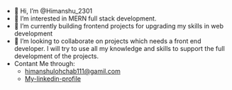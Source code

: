 - 👋 Hi, I’m @Himanshu_2301
- 👀 I’m interested in MERN full stack development.
- 🌱 I’m currently building frontend projects for upgrading my skills in web development
- 💞️ I’m looking to collaborate on projects which needs a front end developer. I will try to use all my knowledge and skills to support the full development of the projects.
- Contant Me through:
    - <himanshulohchab111@gamil.com>
    - [My-linkedin-profile](https://www.linkedin.com/in/himanshu-kumar-2b7993167)

<!---
Himanshu-196018/Himanshu-196018 is a ✨ special ✨ repository because its `README.md` (this file) appears on your GitHub profile.
You can click the Preview link to take a look at your changes.
--->
